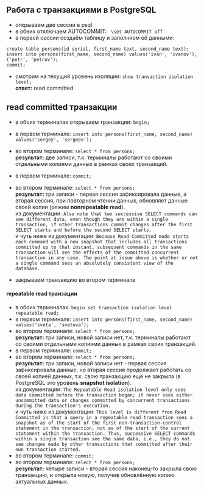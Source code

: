 ## Работа с транзакциями в PostgreSQL
- открываем две сессии в psql
- в обеих отключаем AUTOCOMMIT: ` \set AUTOCOMMIT off`
- в первой сессии создаём таблицу и заполняем её данными:
```
create table persons(id serial, first_name text, second_name text);
insert into persons(first_name, second_name) values('ivan', 'ivanov'), ('petr', 'petrov');
commit;
```
- смотрим на текущий уровень изоляции: ` show transaction isolation level; ` \
**ответ:** read committed

## read committed транзакции

- в обоих терминалах открываем транзакции:  `begin;`
- в первом терминале: `insert into persons(first_name, second_name) values('sergey', 'sergeev');`
- во втором терминале: `select * from persons;` \
**результат:** две записи, т.к. терминалы работают со своими отдельными копиями данных в рамках своих транзакций.

- в первом терминале: `commit;`
- во втором терминале: `select * from persons;` \
**результат:** три записи - первая сессия зафиксировала данные, а вторая сессия, при повторном чтении данных, обновляет данные своей копии (режим **nonrepeatable read**). \
из документации: `Also note that two successive SELECT commands can see different data, even though they are within a single transaction, if other transactions commit changes after the first SELECT starts and before the second SELECT starts.` \
и чуть ниже из документации: `Because Read Committed mode starts each command with a new snapshot that includes all transactions committed up to that instant, subsequent commands in the same transaction will see the effects of the committed concurrent transaction in any case. The point at issue above is whether or not a single command sees an absolutely consistent view of the database.`
- закрываем транзакцию во втором терминале

#### repeatable read транзации

- в обоих терминалах: `begin set transaction isolation level repeatable read;`
- в первом терминале: `insert into persons(first_name, second_name) values('sveta', 'svetova');`
- во втором терминале: `select * from persons;` \
**результат:** три записи, новой записи нет, т.к. терминалы работают со своими отдельными копиями данных в рамках своих транзакций.
- в первом терминале: `commit;`
- во втором терминале: `select * from persons;` \
**результат:** три записи, новой записи нет - первая сессия зафиксировала данные, но вторая сессия продолжает работать со своей копией данных, т.к. свою транзакцию ещё не закрыла (в PostgreSQL это уровень **snapshot isolation**). \
из документации: `The Repeatable Read isolation level only sees data committed before the transaction began; it never sees either uncommitted data or changes committed by concurrent transactions during the transaction's execution.` \
и чуть ниже из документации: `This level is different from Read Committed in that a query in a repeatable read transaction sees a snapshot as of the start of the first non-transaction-control statement in the transaction, not as of the start of the current statement within the transaction. Thus, successive SELECT commands within a single transaction see the same data, i.e., they do not see changes made by other transactions that committed after their own transaction started.`
- во втором терминале: `commit;`
- во втором терминале: `select * from persons;` \
**результат:** четыре записи - вторая сессия наконец-то закрыла свою транзакцию, и открыла новую, получив обновлённую копию актуальных данных.
